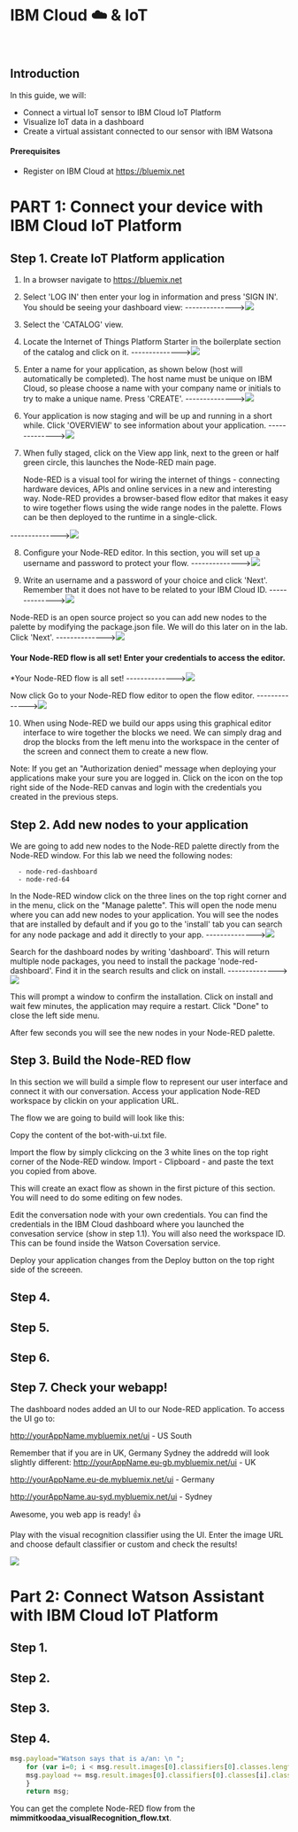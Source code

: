 # IBM Cloud :cloud: & IoT

<!--- GIF & images
![Alt Text](https://media.giphy.com/media/vFKqnCdLPNOKc/giphy.gif)
--->
 
## Introduction 
In this guide, we will:
  - Connect a virtual IoT sensor to IBM Cloud IoT Platform
  - Visualize IoT data in a dashboard
  - Create a virtual assistant connected to our sensor with IBM Watsona

#### Prerequisites
- Register on IBM Cloud at https://bluemix.net

# PART 1: Connect your device with IBM Cloud IoT Platform 

## Step 1. Create IoT Platform application

1. In a browser navigate to https://bluemix.net
2.	Select 'LOG IN' then enter your log in information and press 'SIGN IN'.  You should be seeing your dashboard view:
 -------------->![](/screenshots/Picture1.png?raw=true)
3.	Select the 'CATALOG' view.
4.	Locate the Internet of Things Platform Starter in the boilerplate section of the catalog and click on it. 
  -------------->![](/screenshots/Picture2.png?raw=true)

5.	Enter a name for your application, as shown below (host will automatically be completed). The host name must be unique on IBM Cloud, so please choose a name with your company name or initials to try to make a unique name.  Press 'CREATE'. 
 -------------->![](/screenshots/Picture3.png?raw=true)
 
6.	Your application is now staging and will be up and running in a short while. Click 'OVERVIEW' to see information about your application.
 -------------->![](/screenshots/PictureX.png?raw=true)

7.	When fully staged, click on the View app link, next to the green or half green circle, this launches the Node-RED main page. 

       Node-RED is a visual tool for wiring the internet of things - connecting hardware devices, APIs and online services in a  new and interesting way. Node-RED provides a browser-based flow editor that makes it easy to wire together flows using the wide range nodes in the palette. Flows can be then deployed to the runtime in a single-click.
       
  -------------->![](/screenshots/Picture4.png?raw=true)
  
8.	Configure your Node-RED editor. In this section, you will set up a username and password to protect your flow. 
  -------------->![](/screenshots/Picture5.png?raw=true)

9.	Write an username and a password of your choice and click 'Next'. Remember that it does not have to be related to your IBM Cloud ID. 
  -------------->![](/screenshots/Picture6.png?raw=true)
 
Node-RED is an open source project so you can add new nodes to the palette by modifying the package.json file. We will do this later on in the lab. Click 'Next'.
  -------------->![](/screenshots/Picture7.png?raw=true)
 
#### Your Node-RED flow is all set! Enter your credentials to access the editor.
*Your Node-RED flow is all set!
  -------------->![](/screenshots/Picture8.png?raw=true)
 
Now click Go to your Node-RED flow editor to open the flow editor.
 -------------->![](/screenshots/Picture9.png?raw=true)

10.	When using Node-RED we build our apps using this graphical editor interface to wire together the blocks we need. We can simply drag and drop the blocks from the left menu into the workspace in the center of the screen and connect them to create a new flow. 

Note: If you get an "Authorization denied" message when deploying your applications make your sure you are logged in. Click on the icon on the top right side of the Node-RED canvas and login with the credentials you created in the previous steps. 

## Step 2. Add new nodes to your application
We are going to add new nodes to the Node-RED palette directly from the Node-RED window. For this lab we need the following nodes:

      - node-red-dashboard
      - node-red-64

In the Node-RED window click on the three lines on the top right corner and in the menu, click on the "Manage palette". This will open the node menu where you can add new nodes to your application. You will see the nodes that are installed by default and if you go to the 'install' tab you can search for any node package and add it directly to your app.
 -------------->![](/screenshots/PictureX.png?raw=true)
                   
Search for the dashboard nodes by writing 'dashboard'. This will return multiple node packages, you need to install the package 'node-red-dashboard'. Find it in the search results and click on install. 
 -------------->![](/screenshots/PictureX.png?raw=true)
 
This will prompt a window to confirm the installation. Click on install and wait few minutes, the application may require a restart. Click "Done" to close the left side menu. 

After few seconds you will see the new nodes in your Node-RED palette. 

 
## Step 3. Build the Node-RED flow
In this section we will build a simple flow to represent our user interface and connect it with our conversation. Access your application Node-RED workspace by clickin on your application URL.

The flow we are going to build will look like this:
 
Copy the content of the bot-with-ui.txt file.

Import the flow by simply clickcing on the 3 white lines on the top right corner of the Node-RED window.  Import - Clipboard - and paste the text you copied from above. 
 
 
This will create an exact flow as shown in the first picture of this section. You will need to do some editing on few nodes. 

Edit the conversation node with your own credentials. You can find the credentials in the IBM Cloud dashboard where you launched the convesation service (show in step 1.1). You will also need the workspace ID. This can be found inside the Watson Coversation service. 
 
Deploy your application changes from the Deploy button on the top right side of the screeen. 

## Step 4.
## Step 5. 
## Step 6.




## Step 7. Check your webapp! 
The dashboard nodes added an UI to our Node-RED application. To access the UI go to:

http://yourAppName.mybluemix.net/ui - US South

Remember that if you are in UK, Germany Sydney the addredd will look slightly different:
http://yourAppName.eu-gb.mybluemix.net/ui - UK

http://yourAppName.eu-de.mybluemix.net/ui - Germany

http://yourAppName.au-syd.mybluemix.net/ui - Sydney

Awesome, you web app is ready! :+1:

Play with the visual recognition classifier using the UI.
Enter the image URL and choose default classifier or custom and check the results!

 ![](/screenshots/Picture31.png?raw=true)

# Part 2: Connect Watson Assistant with IBM Cloud IoT Platform

## Step 1.
## Step 2.
## Step 3. 
## Step 4.

``` javascript
msg.payload="Watson says that is a/an: \n ";
    for (var i=0; i < msg.result.images[0].classifiers[0].classes.length; i++) {
    msg.payload += msg.result.images[0].classifiers[0].classes[i].class + " with a score of " + msg.result.images[0].classifiers[0].classes[i].score + "\n";
    }
    return msg;
```

You can get the complete Node-RED flow from the **mimmitkoodaa_visualRecognition_flow.txt**.
